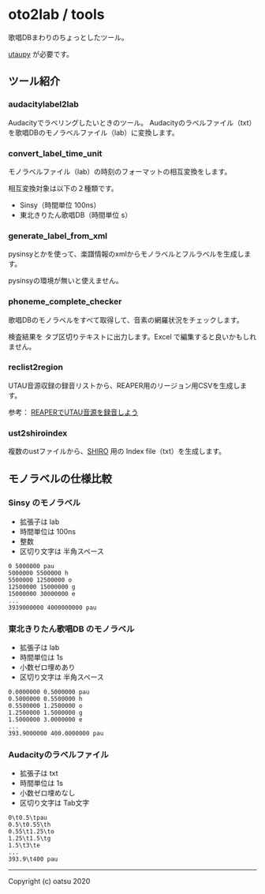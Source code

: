 # oto2lab / tools

歌唱DBまわりのちょっとしたツール。

[utaupy](https://github.com/oatsu-gh/utaupy) が必要です。

## ツール紹介

### audacitylabel2lab

Audacityでラベリングしたいときのツール。
Audacityのラベルファイル（txt）を歌唱DBのモノラベルファイル（lab）に変換します。

### convert_label_time_unit

モノラベルファイル（lab）の時刻のフォーマットの相互変換をします。

相互変換対象は以下の２種類です。

- Sinsy（時間単位 100ns）
- 東北きりたん歌唱DB（時間単位 s） 

### generate_label_from_xml

pysinsyとかを使って、楽譜情報のxmlからモノラベルとフルラベルを生成します。

pysinsyの環境が無いと使えません。

### phoneme_complete_checker

歌唱DBのモノラベルをすべて取得して、音素の網羅状況をチェックします。

検査結果を タブ区切りテキストに出力します。Excel で編集すると良いかもしれません。

### reclist2region

UTAU音源収録の録音リストから、REAPER用のリージョン用CSVを生成します。

参考： [REAPERでUTAU音源を録音しよう](http://tatsu3.hateblo.jp/entry/2019/10/25/210055)

### ust2shiroindex

複数のustファイルから、[SHIRO](https://github.com/Sleepwalking/SHIRO) 用の Index file（txt）を生成します。



## モノラベルの仕様比較

### Sinsy のモノラベル
- 拡張子は lab
- 時間単位は 100ns
- 整数
- 区切り文字は 半角スペース
```plain txt (.lab)
0 5000000 pau
5000000 5500000 h
5500000 12500000 o
12500000 15000000 g
15000000 30000000 e
...
3939000000 4000000000 pau

```

### 東北きりたん歌唱DB のモノラベル
- 拡張子は lab
- 時間単位は 1s
- 小数ゼロ埋めあり
- 区切り文字は 半角スペース
```plain txt (.lab)
0.0000000 0.5000000 pau
0.5000000 0.5500000 h
0.5500000 1.2500000 o
1.2500000 1.5000000 g
1.5000000 3.0000000 e
...
393.9000000 400.0000000 pau

```

### Audacityのラベルファイル

- 拡張子は txt
- 時間単位は 1s
- 小数ゼロ埋めなし
- 区切り文字は Tab文字

```plain txt (.txt)
0\t0.5\tpau
0.5\t0.55\th
0.55\t1.25\to
1.25\t1.5\tg
1.5\t3\te
...
393.9\t400 pau

```


---

Copyright (c) oatsu 2020
